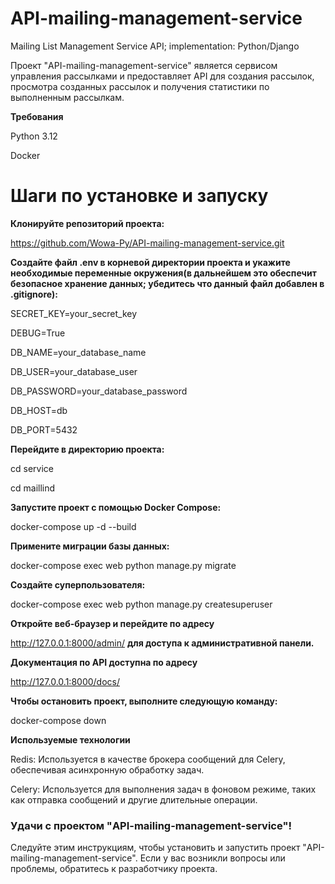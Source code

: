 # API-mailing-management-service
Mailing List Management Service API; implementation: Python/Django

Проект "API-mailing-management-service" является сервисом управления рассылками и предоставляет API для создания рассылок, просмотра созданных рассылок и получения статистики по выполненным рассылкам.

**Требования**

Python 3.12

Docker 

# Шаги по установке и запуску


**Клонируйте репозиторий проекта:**

https://github.com/Wowa-Py/API-mailing-management-service.git

**Создайте файл .env в корневой директории проекта и укажите необходимые переменные окружения(в дальнейшем это обеспечит безопасное хранение данных; убедитесь что данный файл добавлен в .gitignore):**

SECRET_KEY=your_secret_key

DEBUG=True

DB_NAME=your_database_name

DB_USER=your_database_user

DB_PASSWORD=your_database_password

DB_HOST=db

DB_PORT=5432


**Перейдите в директорию проекта:**

cd service

cd maillind


**Запустите проект с помощью Docker Compose:**

docker-compose up -d --build

**Примените миграции базы данных:**

docker-compose exec web python manage.py migrate

**Создайте суперпользователя:**

docker-compose exec web python manage.py createsuperuser

**Откройте веб-браузер и перейдите по адресу** 

http://127.0.0.1:8000/admin/ **для доступа к административной панели.**

**Документация по API доступна по адресу** 

http://127.0.0.1:8000/docs/

**Чтобы остановить проект, выполните следующую команду:**

docker-compose down


**Используемые технологии**

Redis: Используется в качестве брокера сообщений для Celery, обеспечивая асинхронную обработку задач.

Celery: Используется для выполнения задач в фоновом режиме, таких как отправка сообщений и другие длительные операции.


### Удачи с проектом "API-mailing-management-service"!

Следуйте этим инструкциям, чтобы установить и запустить проект "API-mailing-management-service". Если у вас возникли вопросы или проблемы, обратитесь к разработчику проекта.

